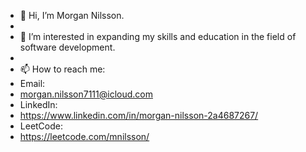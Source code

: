 - 👋 Hi, I’m Morgan Nilsson.
- 
- 👀 I’m interested in expanding my skills and education in the field of software development.
- 
- 📫 How to reach me:
- Email:
-   morgan.nilsson7111@icloud.com
- LinkedIn:
-   https://www.linkedin.com/in/morgan-nilsson-2a4687267/
- LeetCode:
-   https://leetcode.com/mnilsson/

<!---
Mnilsson183/Mnilsson183 is a ✨ special ✨ repository because its `README.md` (this file) appears on your GitHub profile.
You can click the Preview link to take a look at your changes.
--->
